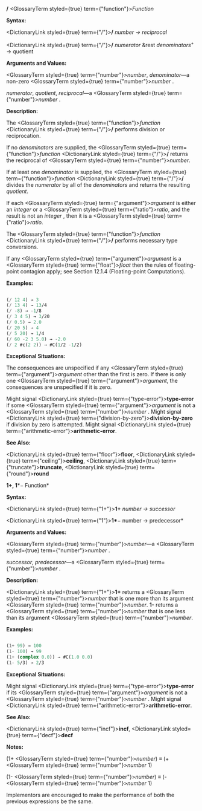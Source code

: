 **/** <GlossaryTerm styled={true} term={"function"}><i>Function</i></GlossaryTerm> 



**Syntax:** 



<DictionaryLink styled={true} term={"/"}><b>/</b></DictionaryLink> *number → reciprocal* 



<DictionaryLink styled={true} term={"/"}><b>/</b></DictionaryLink> *numerator* &amp;rest *denominators*<sup>+</sup> → quotient 



**Arguments and Values:** 



<GlossaryTerm styled={true} term={"number"}><i>number</i></GlossaryTerm>, *denominator*—a non-zero <GlossaryTerm styled={true} term={"number"}><i>number</i></GlossaryTerm> . 



*numerator*, *quotient*, *reciprocal*—a <GlossaryTerm styled={true} term={"number"}><i>number</i></GlossaryTerm> . 



**Description:** 



The <GlossaryTerm styled={true} term={"function"}><i>function</i></GlossaryTerm> <DictionaryLink styled={true} term={"/"}><b>/</b></DictionaryLink> performs division or reciprocation. 



If no *denominators* are supplied, the <GlossaryTerm styled={true} term={"function"}><i>function</i></GlossaryTerm> <DictionaryLink styled={true} term={"/"}><b>/</b></DictionaryLink> returns the reciprocal of <GlossaryTerm styled={true} term={"number"}><i>number</i></GlossaryTerm>. 



If at least one *denominator* is supplied, the <GlossaryTerm styled={true} term={"function"}><i>function</i></GlossaryTerm> <DictionaryLink styled={true} term={"/"}><b>/</b></DictionaryLink> divides the *numerator* by all of the *denominators* and returns the resulting *quotient*. 



If each <GlossaryTerm styled={true} term={"argument"}><i>argument</i></GlossaryTerm> is either an *integer* or a <GlossaryTerm styled={true} term={"ratio"}><i>ratio</i></GlossaryTerm>, and the result is not an *integer* , then it is a <GlossaryTerm styled={true} term={"ratio"}><i>ratio</i></GlossaryTerm>. 



 



 



The <GlossaryTerm styled={true} term={"function"}><i>function</i></GlossaryTerm> <DictionaryLink styled={true} term={"/"}><b>/</b></DictionaryLink> performs necessary type conversions. 



If any <GlossaryTerm styled={true} term={"argument"}><i>argument</i></GlossaryTerm> is a <GlossaryTerm styled={true} term={"float"}><i>float</i></GlossaryTerm> then the rules of floating-point contagion apply; see Section 12.1.4 (Floating-point Computations). 



**Examples:**
```lisp
 
(/ 12 4) → 3 
(/ 13 4) → 13/4 
(/ -8) → -1/8 
(/ 3 4 5) → 3/20 
(/ 0.5) → 2.0 
(/ 20 5) → 4 
(/ 5 20) → 1/4 
(/ 60 -2 3 5.0) → -2.0 
(/ 2 #c(2 2)) → #C(1/2 -1/2) 

```
**Exceptional Situations:** 



The consequences are unspecified if any <GlossaryTerm styled={true} term={"argument"}><i>argument</i></GlossaryTerm> other than the first is zero. If there is only one <GlossaryTerm styled={true} term={"argument"}><i>argument</i></GlossaryTerm>, the consequences are unspecified if it is zero. 



Might signal <DictionaryLink styled={true} term={"type-error"}><b>type-error</b></DictionaryLink> if some <GlossaryTerm styled={true} term={"argument"}><i>argument</i></GlossaryTerm> is not a <GlossaryTerm styled={true} term={"number"}><i>number</i></GlossaryTerm> . Might signal <DictionaryLink styled={true} term={"division-by-zero"}><b>division-by-zero</b></DictionaryLink> if division by zero is attempted. Might signal <DictionaryLink styled={true} term={"arithmetic-error"}><b>arithmetic-error</b></DictionaryLink>. 



**See Also:** 



<DictionaryLink styled={true} term={"floor"}><b>floor</b></DictionaryLink>, <DictionaryLink styled={true} term={"ceiling"}><b>ceiling</b></DictionaryLink>, <DictionaryLink styled={true} term={"truncate"}><b>truncate</b></DictionaryLink>, <DictionaryLink styled={true} term={"round"}><b>round</b></DictionaryLink> 



**1+, 1***− Function* 



**Syntax:** 



<DictionaryLink styled={true} term={"1+"}><b>1+</b></DictionaryLink> *number → successor* 



<DictionaryLink styled={true} term={"1"}><b>1*</b></DictionaryLink>− number → predecessor* 



**Arguments and Values:** 



<GlossaryTerm styled={true} term={"number"}><i>number</i></GlossaryTerm>—a <GlossaryTerm styled={true} term={"number"}><i>number</i></GlossaryTerm> . 



*successor*, *predecessor*—a <GlossaryTerm styled={true} term={"number"}><i>number</i></GlossaryTerm> . 



**Description:** 



<DictionaryLink styled={true} term={"1+"}><b>1+</b></DictionaryLink> returns a <GlossaryTerm styled={true} term={"number"}><i>number</i></GlossaryTerm> that is one more than its argument <GlossaryTerm styled={true} term={"number"}><i>number</i></GlossaryTerm>. **1-** returns a <GlossaryTerm styled={true} term={"number"}><i>number</i></GlossaryTerm> that is one less than its argument <GlossaryTerm styled={true} term={"number"}><i>number</i></GlossaryTerm>. 







 



 



**Examples:**
```lisp

(1+ 99) → 100 
(1- 100) → 99 
(1+ (complex 0.0)) → #C(1.0 0.0) 
(1- 5/3) → 2/3 

```
**Exceptional Situations:** 



Might signal <DictionaryLink styled={true} term={"type-error"}><b>type-error</b></DictionaryLink> if its <GlossaryTerm styled={true} term={"argument"}><i>argument</i></GlossaryTerm> is not a <GlossaryTerm styled={true} term={"number"}><i>number</i></GlossaryTerm> . Might signal <DictionaryLink styled={true} term={"arithmetic-error"}><b>arithmetic-error</b></DictionaryLink>. 



**See Also:** 



<DictionaryLink styled={true} term={"incf"}><b>incf</b></DictionaryLink>, <DictionaryLink styled={true} term={"decf"}><b>decf</b></DictionaryLink> 



**Notes:** 



(1+ <GlossaryTerm styled={true} term={"number"}><i>number</i></GlossaryTerm>) *≡* (+ <GlossaryTerm styled={true} term={"number"}><i>number</i></GlossaryTerm> 1) 



(1- <GlossaryTerm styled={true} term={"number"}><i>number</i></GlossaryTerm>) *≡* (- <GlossaryTerm styled={true} term={"number"}><i>number</i></GlossaryTerm> 1) 



Implementors are encouraged to make the performance of both the previous expressions be the same. 



